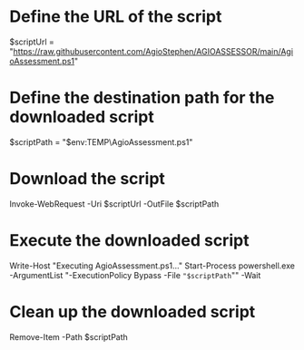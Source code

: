 # Define the URL of the script
$scriptUrl = "https://raw.githubusercontent.com/AgioStephen/AGIOASSESSOR/main/AgioAssessment.ps1"

# Define the destination path for the downloaded script
$scriptPath = "$env:TEMP\AgioAssessment.ps1"

# Download the script
Invoke-WebRequest -Uri $scriptUrl -OutFile $scriptPath

# Execute the downloaded script
Write-Host "Executing AgioAssessment.ps1..."
Start-Process powershell.exe -ArgumentList "-ExecutionPolicy Bypass -File `"$scriptPath`"" -Wait

# Clean up the downloaded script
Remove-Item -Path $scriptPath
